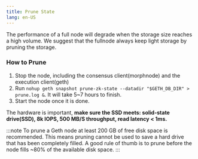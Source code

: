 ```yaml
---
title: Prune State
lang: en-US
---
```

The performance of a full node will degrade when the storage size reaches a high volume. We suggest that the fullnode always keep light storage by pruning the storage.

### How to Prune

1. Stop the node, including the consensus client(morphnode) and the execution client(geth)
2. Run ```nohup geth snapshot prune-zk-state --datadir "$GETH_DB_DIR" > prune.log &```. It will take 5~7 hours to finish.
3. Start the node once it is done. 

The hardware is important, **make sure the SSD meets: solid-state drive(SSD), 8k IOPS, 500 MB/S throughput, read latency < 1ms.**

:::note
To prune a Geth node at least 200 GB of free disk space is recommended. This means pruning cannot be used to save a hard drive that has been completely filled. A good rule of thumb is to prune before the node fills ~80% of the available disk space.
:::



